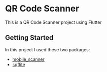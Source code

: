 # QR Code Scanner

This is a QR Code Scanner project using Flutter

## Getting Started

In this project I used these two packages:

- [mobile_scanner](https://pub.dev/packages/mobile_scanner)
- [sqflite](https://pub.dev/packages/sqflite)

